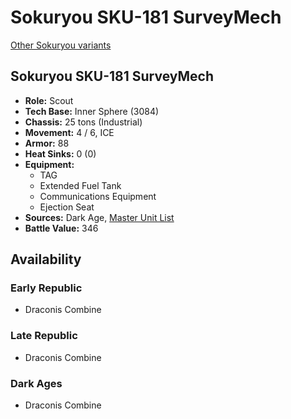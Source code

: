# Sokuryou SKU-181 SurveyMech

[Other Sokuryou variants](../sokuryou.md)

## Sokuryou SKU-181 SurveyMech
- **Role:** Scout
- **Tech Base:** Inner Sphere (3084)
- **Chassis:** 25 tons (Industrial)
- **Movement:** 4 / 6, ICE
- **Armor:** 88
- **Heat Sinks:** 0 (0)
- **Equipment:**
  - TAG
  - Extended Fuel Tank
  - Communications Equipment
  - Ejection Seat
- **Sources:** Dark Age, [Master Unit List](http://masterunitlist.info/Unit/Details/2982/sokuryou-sku-181-surveymech)
- **Battle Value:** 346

## Availability

### Early Republic
- Draconis Combine

### Late Republic
- Draconis Combine

### Dark Ages
- Draconis Combine


